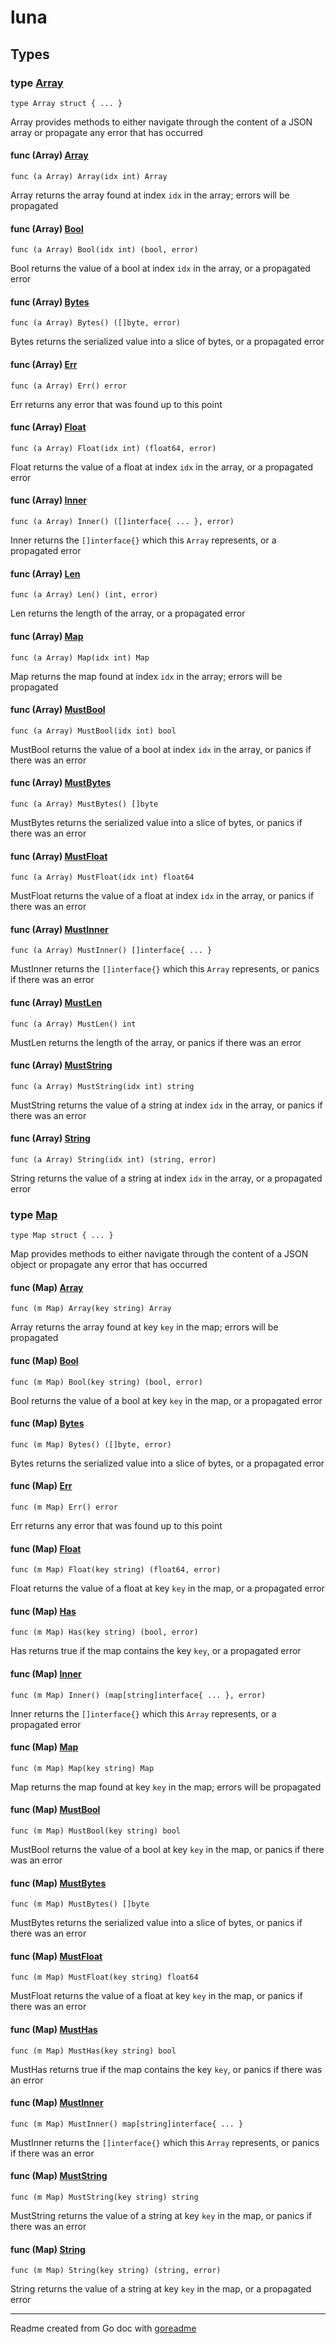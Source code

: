 # luna

## Types

### type [Array](/array.go#L10)

`type Array struct { ... }`

Array provides methods to either navigate through the content of a JSON array or propagate any error that has occurred

#### func (Array) [Array](/array.go#L70)

`func (a Array) Array(idx int) Array`

Array returns the array found at index `idx` in the array; errors will be propagated

#### func (Array) [Bool](/array.go#L131)

`func (a Array) Bool(idx int) (bool, error)`

Bool returns the value of a bool at index `idx` in the array, or a propagated error

#### func (Array) [Bytes](/array.go#L147)

`func (a Array) Bytes() ([]byte, error)`

Bytes returns the serialized value into a slice of bytes, or a propagated error

#### func (Array) [Err](/array.go#L231)

`func (a Array) Err() error`

Err returns any error that was found up to this point

#### func (Array) [Float](/array.go#L115)

`func (a Array) Float(idx int) (float64, error)`

Float returns the value of a float at index `idx` in the array, or a propagated error

#### func (Array) [Inner](/array.go#L171)

`func (a Array) Inner() ([]interface{ ... }, error)`

Inner returns the `[]interface{}` which this `Array` represents, or a propagated error

#### func (Array) [Len](/array.go#L187)

`func (a Array) Len() (int, error)`

Len returns the length of the array, or a propagated error

#### func (Array) [Map](/array.go#L49)

`func (a Array) Map(idx int) Map`

Map returns the map found at index `idx` in the array; errors will be propagated

#### func (Array) [MustBool](/array.go#L219)

`func (a Array) MustBool(idx int) bool`

MustBool returns the value of a bool at index `idx` in the array, or panics if there was an error

#### func (Array) [MustBytes](/array.go#L159)

`func (a Array) MustBytes() []byte`

MustBytes returns the serialized value into a slice of bytes, or panics if there was an error

#### func (Array) [MustFloat](/array.go#L207)

`func (a Array) MustFloat(idx int) float64`

MustFloat returns the value of a float at index `idx` in the array, or panics if there was an error

#### func (Array) [MustInner](/array.go#L179)

`func (a Array) MustInner() []interface{ ... }`

MustInner returns the `[]interface{}` which this `Array` represents, or panics if there was an error

#### func (Array) [MustLen](/array.go#L91)

`func (a Array) MustLen() int`

MustLen returns the length of the array, or panics if there was an error

#### func (Array) [MustString](/array.go#L195)

`func (a Array) MustString(idx int) string`

MustString returns the value of a string at index `idx` in the array, or panics if there was an error

#### func (Array) [String](/array.go#L99)

`func (a Array) String(idx int) (string, error)`

String returns the value of a string at index `idx` in the array, or a propagated error

### type [Map](/map.go#L11)

`type Map struct { ... }`

Map provides methods to either navigate through the content of a JSON object or propagate any error that has occurred

#### func (Map) [Array](/map.go#L167)

`func (m Map) Array(key string) Array`

Array returns the array found at key `key` in the map; errors will be propagated

#### func (Map) [Bool](/map.go#L136)

`func (m Map) Bool(key string) (bool, error)`

Bool returns the value of a bool at key `key` in the map, or a propagated error

#### func (Map) [Bytes](/map.go#L183)

`func (m Map) Bytes() ([]byte, error)`

Bytes returns the serialized value into a slice of bytes, or a propagated error

#### func (Map) [Err](/map.go#L90)

`func (m Map) Err() error`

Err returns any error that was found up to this point

#### func (Map) [Float](/map.go#L121)

`func (m Map) Float(key string) (float64, error)`

Float returns the value of a float at key `key` in the map, or a propagated error

#### func (Map) [Has](/map.go#L195)

`func (m Map) Has(key string) (bool, error)`

Has returns true if the map contains the key `key`, or a propagated error

#### func (Map) [Inner](/map.go#L216)

`func (m Map) Inner() (map[string]interface{ ... }, error)`

Inner returns the `[]interface{}` which this `Array` represents, or a propagated error

#### func (Map) [Map](/map.go#L151)

`func (m Map) Map(key string) Map`

Map returns the map found at key `key` in the map; errors will be propagated

#### func (Map) [MustBool](/map.go#L80)

`func (m Map) MustBool(key string) bool`

MustBool returns the value of a bool at key `key` in the map, or panics if there was an error

#### func (Map) [MustBytes](/map.go#L204)

`func (m Map) MustBytes() []byte`

MustBytes returns the serialized value into a slice of bytes, or panics if there was an error

#### func (Map) [MustFloat](/map.go#L70)

`func (m Map) MustFloat(key string) float64`

MustFloat returns the value of a float at key `key` in the map, or panics if there was an error

#### func (Map) [MustHas](/map.go#L53)

`func (m Map) MustHas(key string) bool`

MustHas returns true if the map contains the key `key`, or panics if there was an error

#### func (Map) [MustInner](/map.go#L224)

`func (m Map) MustInner() map[string]interface{ ... }`

MustInner returns the `[]interface{}` which this `Array` represents, or panics if there was an error

#### func (Map) [MustString](/map.go#L60)

`func (m Map) MustString(key string) string`

MustString returns the value of a string at key `key` in the map, or panics if there was an error

#### func (Map) [String](/map.go#L106)

`func (m Map) String(key string) (string, error)`

String returns the value of a string at key `key` in the map, or a propagated error

---
Readme created from Go doc with [goreadme](https://github.com/posener/goreadme)
